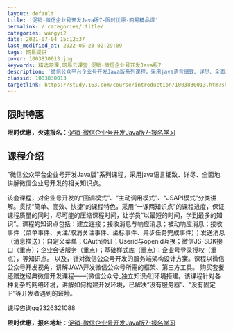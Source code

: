```yaml
---
layout: default
title: '促销-微信企业号开发Java版7-限时优惠-网易精品课'
permalink: /:categories/:title/
categories: wangyi2
date: 2021-07-04 15:12:37
last_modified_at: 2022-05-23 02:29:09
tags: 网易提供
cover: 1003830013.jpg
keywords: 精选网课,网易云课堂,促销-微信企业号开发Java版7
description: '微信公众平台企业号开发Java版系列课程，采用java语言细致、详尽、全面地讲解微信企业号开发的相关知识点。该套课程，对'
classid: 1003830013
targetlink: https://study.163.com/course/introduction/1003830013.htm?share=1&shareId=1025206652&utm_campaign=share&utm_medium=iphoneShare&utm_source=&utm_u=1025206652
---
```


## 限时特惠

**限时优惠，火速报名**：[促销-微信企业号开发Java版7-报名学习](https://study.163.com/course/introduction/1003830013.htm?share=1&shareId=1025206652&utm_campaign=share&utm_medium=iphoneShare&utm_source=&utm_u=1025206652)

## 课程介绍

"微信公众平台企业号开发Java版"系列课程，采用java语言细致、详尽、全面地讲解微信企业号开发的相关知识点。

该套课程，对企业号开发的“回调模式”、“主动调用模式”、“JSAPI模式”分类讲解。贯彻“简单、高效、快捷”的课程特色，采用“一课两知识点”的课程进度，保证课程质量的同时，尽可能的压缩课程时间，让学员“以最短的时间，学到最多的知识”。课程的知识点包括：建立连接；接收消息与响应消息；被动响应消息；接收事件（菜单事件、关注/取消关注事件、坐标事件、异步任务完成事件）；发送消息（消息推送）；自定义菜单；OAuth验证；Userid与openid互换；微信JS-SDK接口（重点）；企业会话服务（重点）；基础样式库（重点）；企业号登录授权（重点），等知识点。 以及，针对微信公众号开发的服务端架构设计方案。课程以微信公众号开发视角，讲解JAVA开发微信公众号所需的框架、第三方工具。 购买套餐还赠送经典微信开发课程——[微信公众号_独立知识点]环境搭建。该课程针对各种复杂的网络环境，讲解如何构建开发环境，已解决“没有服务器”、“没有固定IP”等开发者遇到的窘境。

课程咨询qq2326321088

**限时优惠，报名地址**：[促销-微信企业号开发Java版7-报名学习](https://study.163.com/course/introduction/1003830013.htm?share=1&shareId=1025206652&utm_campaign=share&utm_medium=iphoneShare&utm_source=&utm_u=1025206652)

